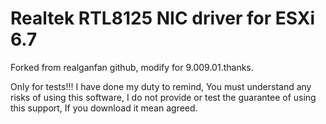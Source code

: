 # Realtek RTL8125 NIC driver for ESXi 6.7


Forked from realganfan github, modify for 9.009.01.thanks.

 Only for tests!!!
 I have done my duty to remind, You must understand any risks of using this software, I do not provide or test the guarantee of using this support, If you download it mean agreed.
 
